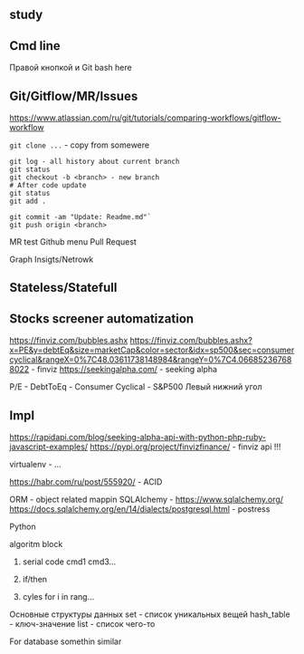 ## study

## Cmd line
Правой кнопкой и Git bash here

## Git/Gitflow/MR/Issues
https://www.atlassian.com/ru/git/tutorials/comparing-workflows/gitflow-workflow

`git clone ...` - copy from somewere

```
git log - all history about current branch 
git status
git checkout -b <branch> - new branch
# After code update
git status
git add .
```

```
git commit -am "Update: Readme.md"`
git push origin <branch>
```

MR test
Github menu Pull Request


Graph
Insigts/Netrowk

## Stateless/Statefull

## Stocks screener automatization
https://finviz.com/bubbles.ashx
https://finviz.com/bubbles.ashx?x=PE&y=debtEq&size=marketCap&color=sector&idx=sp500&sec=consumercyclical&rangeX=0%7C48.03611738148984&rangeY=0%7C4.066852367688022 - finviz
https://seekingalpha.com/ - seeking alpha

P/E - DebtToEq - Consumer Cyclical - S&P500 
Левый нижний угол

## Impl
https://rapidapi.com/blog/seeking-alpha-api-with-python-php-ruby-javascript-examples/
https://pypi.org/project/finvizfinance/ - finviz api !!!

virtualenv - ...

https://habr.com/ru/post/555920/ - ACID

ORM - object related mappin
SQLAlchemy - https://www.sqlalchemy.org/
https://docs.sqlalchemy.org/en/14/dialects/postgresql.html - postress

Python 

algoritm block
1. serial code
cmd1
cmd3...

2. if/then

3. cyles
for i in rang...


Oсновные структуры данных
set - список уникальных вещей
hash_table - ключ-значение
list - список чего-то

For database somethin similar




